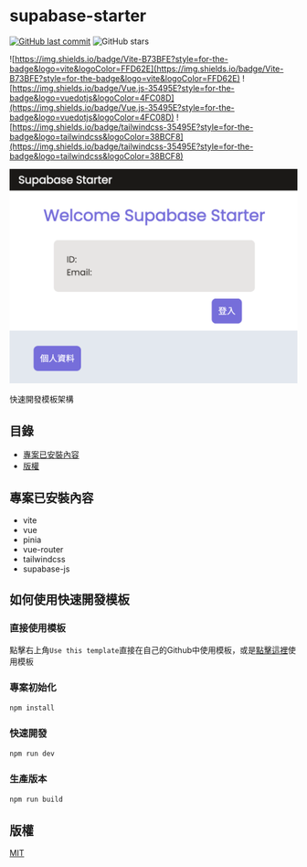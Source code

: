 # supabase-starter

[![GitHub last commit](https://img.shields.io/github/last-commit/connectshark/supabase-starter.svg?style=flat)](https://github.com/connectshark/supabase-starter)
![GitHub stars](https://img.shields.io/github/stars/connectshark/supabase-starter.svg?style=social&label=Stars&style=plastic)


![https://img.shields.io/badge/Vite-B73BFE?style=for-the-badge&logo=vite&logoColor=FFD62E](https://img.shields.io/badge/Vite-B73BFE?style=for-the-badge&logo=vite&logoColor=FFD62E)
![https://img.shields.io/badge/Vue.js-35495E?style=for-the-badge&logo=vuedotjs&logoColor=4FC08D](https://img.shields.io/badge/Vue.js-35495E?style=for-the-badge&logo=vuedotjs&logoColor=4FC08D)
![https://img.shields.io/badge/tailwindcss-35495E?style=for-the-badge&logo=tailwindcss&logoColor=38BCF8](https://img.shields.io/badge/tailwindcss-35495E?style=for-the-badge&logo=tailwindcss&logoColor=38BCF8)

![](/readme/cover.png)

快速開發模板架構

## 目錄

- [專案已安裝內容](#專案已安裝內容)
- [版權](#版權)

## 專案已安裝內容

- vite
- vue
- pinia
- vue-router
- tailwindcss
- supabase-js

## 如何使用快速開發模板

### 直接使用模板
點擊右上角`Use this template`直接在自己的Github中使用模板，或是[點擊這裡](https://github.com/new?template_name=supabase-starter&template_owner=connectshark)使用模板

### 專案初始化

```js
npm install
```
### 快速開發

```js
npm run dev
```

### 生產版本

```js
npm run build
```

## 版權

[MIT](https://github.com/connectshark/supabase-starter/blob/main/LICENSE)